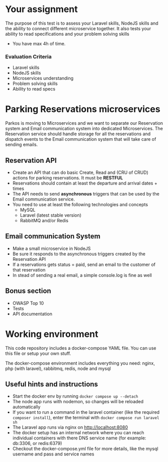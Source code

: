 # Your assignment
The purpose of this test is to assess your Laravel skills, NodeJS skills and the ability to connect different microservice together. It also tests your ability to read specifications and your problem solving skills

- You have max 4h of time.

### Evaluation Criteria
- Laravel skills
- NodeJS skills
- Microservices understanding
- Problem solving skills
- Ability to read specs


# Parking Reservations microservices
Parkos is moving to Microservices and we want to separate our Reservation system and Email communication system into dedicated Microservices. The Reservation service should handle storage for all the reservations and dispatch events to the Email communication system that will take care of sending emails.

## Reservation API
- Create an API that can do basic Create, Read and (CRU of CRUD) actions for parking reservations. It must be __RESTFUL__
- Reservations should contain at least the departure and arrival dates + times
- The API needs to send __asynchronous__ triggers that can be used by the Email communication service.
- You need to use at least the following technologies and concepts
    - MySQL
    - Laravel (latest stable version)
    - RabbitMQ and/or Redis

## Email communication System
- Make a small microservice in NodeJS
- Be sure it responds to the asynchronous triggers created by the Reservation API
- If a reservations gets status = paid, send an email to the customer of that reservation
- In stead of sending a real email, a simple console.log is fine as well

## Bonus section
- OWASP Top 10
- Tests
- API documentation

# Working environment

This code repository includes a docker-compose YAML file. You can use this file or setup your own stuff.

The docker-compose environment includes everything you need: nginx, php (with laravel), rabbitmq, redis, node and mysql

## Useful hints and instructions

- Start the docker env by running `docker compose up --detach`
- The node app runs with nodemon, so changes will be reloaded automatically
- If you want to run a command in the laravel container (like the required `composer install`), enter the terminal with `docker compose run laravel sh`
- The Laravel app runs via nginx on [http://localhost:8080](http://localhost:8080)
- The docker setup has an internal network where you can reach individual containers with there DNS service name (for example: db:3306, or redis:6379)
- Checkout the docker-compose.yml file for more details, like the mysql username and pass and service names